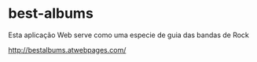# best-albums
 Esta aplicação Web serve como uma especie de guia das bandas de Rock

http://bestalbums.atwebpages.com/

